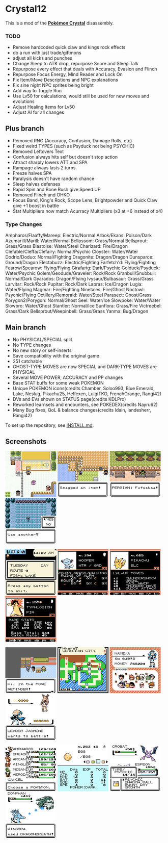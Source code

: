 # Crystal12

This is a mod of the [**Pokémon Crystal**](https://github.com/pret/pokecrystal) disassembly.

### TODO
- Remove hardcoded quick claw and kings rock effects
- do a run with just trade/giftmons
- adjust all kicks and punches
- Change Sleep to ATK drop, repurpose Snore and Sleep Talk
- Repurpose every effect that deals with Accuracy, Evasion and Flinch
- Repurpose Focus Energy, Mind Reader and Lock On
- Fix Item/Move Descriptions and NPC explanations
- Fix sine night NPC sprites being bright
- Add way to Toggle Run
- Use Lv50 for calculations, would still be used for new moves and evolutions 
- Adjust Healing Items for Lv50
- Adjust AI for all changes

## Plus branch

- Removed RNG (Accuracy, Confusion, Damage Rolls, etc)
- Fixed weird TYPES (such as Psyduck not being PSYCHIC)
- Removed Leftovers Text
- Confusion always hits self but doesn't stop action
- Attract sharply lowers ATT and SPA
- Rampage always lasts 2 turns
- Freeze halves SPA
- Paralysis doesn't have random chance
- Sleep halves defenses
- Rapid Spin and Bone Rush give Speed UP
- Removed Flinch and OHKO
- Focus Band, King's Rock, Scope Lens, Brightpowder and Quick Claw give +1 boost in battle
- Stat Multipliers now match Acurracy Multipliers (x3 at +6 instead of x4)

### Type Changes
Ampharos/Flaaffy/Mareep: Electric/Normal
Arbok/Ekans: Poison/Dark
Azumarill/Marill: Water/Normal
Bellossom: Grass/Normal
Bellsprout: Grass/Grass
Blastoise: Water/Steel
Charizard: Fire/Dragon
Clefable/Cleffa/Clefairy: Normal/Psychic
Cloyster: Water/Water
Dodrio/Doduo: Normal/Fighting
Dragonite: Dragon/Dragon
Dunsparce: Ground/Dragon
Electabuzz: Electric/Fighting
Farfetch'd: Flying/Fighting
Fearow/Spearow: Flying/Flying
Girafarig: Dark/Psychic
Golduck/Psyduck: Water/Psychic
Golem/Geodude/Graveler: Rock/Rock
Granbull/Snubbull: Normal/Dark
Gyarados: Dragon/Flying
Ivysaur/Bulbasaur: Grass/Grass
Larvitar: Rock/Rock
Pupitar: Rock/Dark
Lapras: Ice/Dragon
Lugia: Water/Flying
Magmar: Fire/Fighting
Ninetales: Fire/Ghost
Noctowl: Psychic/Flying
Octillery/Remoraid: Water/Steel
Parasect: Ghost/Grass
Porygon2/Porygon: Normal/Ghost
Seel: Water/Ice
Slowpoke: Water/Water
Slowbro: Water/Ghost
Stantler: Normal/Ice
Sunflora: Grass/Fire
Victreebel: Grass/Dark
Bellsprout/Weepinbell: Grass/Grass
Yanma: Bug/Dragon

## Main branch

- No PHYSICAL/SPECIAL split
- No TYPE changes
- No new story or self-inserts
- Save compatibility with the original game
- 251 catchable
- GHOST-TYPE MOVES are now SPECIAL and DARK-TYPE MOVES are PHYSICAL
- Several MOVE POWER, ACCURACY and PP changes
- Base STAT buffs for some weak POKEMON
- Unique POKEMON icons(credits Chamber, Soloo993, Blue Emerald, Lake, Neslug, Pikachu25, Helfexen, LuigiTKO, FrenchOrange, Rangi42)
- DVs and EVs shown on STATUS page(credits KDLPro)
- Reworked learnsets and encounters, see POKEDEX(credits Nayru62)
- Many Bug fixes, QoL & balance changes(credits Idain, landesherr, Rangi42)

To set up the repository, see [INSTALL.md](INSTALL.md).

## Screenshots


![daycare-icons](screenshots/daycare-icons.png)
![fishing-items](screenshots/fishing-items.png)
![overworld-sprites](screenshots/overworld-sprites.png)
![repel](screenshots/repel.png)

![pokegear-info](screenshots/pokegear-info.png)
![pokedex-location](screenshots/pokedex-location.png)
![pokedex-learnset](screenshots/pokedex-learnset.png)
![pokedex-bst](screenshots/pokedex-bst.png)

![move-reminder](screenshots/move-reminder.png)
![fly-icons](screenshots/fly-icons.png)
![fancy-badges](screenshots/fancy-badges.png)
![jasmine](screenshots/jasmine.png)

![party-icons](screenshots/party-icons.png)
![egg-stats](screenshots/egg-stats.png)
![weather-icon](screenshots/weather-icon.png)
![blue-dragonbreath](screenshots/blue-dragonbreath.png)

